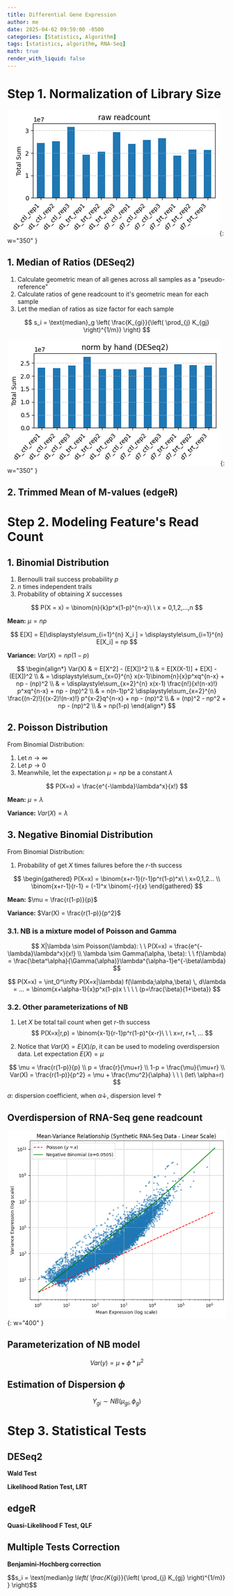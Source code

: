 ```yaml
---
title: Differential Gene Expression
author: me
date: 2025-04-02 09:59:00 -0500
categories: [Statistics, Algorithm]
tags: [statistics, algorithm, RNA-Seq]
math: true
render_with_liquid: false
---
```

# Step 1. Normalization of Library Size

![Sequencing depth](/assets/img/SeqDepthVaries.png){: w="350" }

## 1. Median of Ratios (DESeq2)

1. Calculate geometric mean of all genes across all samples as a "pseudo-reference"
1. Calculate ratios of gene readcount to it's geometric mean for each sample
1. Let the median of ratios as size factor for each sample

$$ s_i = \text{median}_g \left( \frac{K_{gi}}{\left( \prod_{j} K_{gj} \right)^{1/m}} \right) $$

![Sequencing depth](/assets/img/MoR_Norm.png){: w="350" }

## 2. Trimmed Mean of M-values (edgeR)




# Step 2. Modeling Feature's Read Count

## 1. Binomial Distribution
1. Bernoulli trail success probability $p$
1. $n$ times independent trails
1. Probability of obtaining $X$ successes

$$
P(X = x) = \binom{n}{k}p^x(1-p)^{n-x}\ \ x = 0,1,2,...,n
$$

**Mean:** $\mu = np$

$$
E[X] = E[\displaystyle\sum_{i=1}^{n} X_i ] = \displaystyle\sum_{i=1}^{n} E[X_i] = np
$$

**Variance:** $Var(X) = np(1-p)$

$$
\begin{align*}
	Var(X) & = E[X^2] - (E[X])^2 \\
	& = E[X(X-1)] + E[X] - (E[X])^2 \\
	& = \displaystyle\sum_{x=0}^{n} x(x-1)\binom{n}{x}p^xq^{n-x} + np - (np)^2 \\
	& = \displaystyle\sum_{x=2}^{n} x(x-1) \frac{n!}{x!(n-x)!} p^xq^{n-x} + np - (np)^2 \\
	& = n(n-1)p^2 \displaystyle\sum_{x=2}^{n} \frac{(n-2)!}{(x-2)!(n-x)!} p^{x-2}q^{n-x} + np - (np)^2 \\
	& = (np)^2 - np^2 + np - (np)^2 \\
	& = np(1-p)
\end{align*}
$$

## 2. Poisson Distribution
From Binomial Distribution:

1. Let $n \rightarrow \infty$
1. Let $p \rightarrow 0$
1. Meanwhile, let the expectation $\mu = np$ be a constant $\lambda$

$$
P(X=x) = \frac{e^{-\lambda}\lambda^x}{x!}
$$

**Mean:** $\mu = \lambda$

**Variance:** $Var(X) = \lambda$


## 3. Negative Binomial Distribution
From Binomial Distribution:

1. Probability of get $X$ times failures before the $r$-th success

$$
\begin{gathered}
P(X=x) = \binom{x+r-1}{r-1}p^r(1-p)^x\ \ x=0,1,2... \\
\binom{x+r-1}{r-1} = (-1)^x \binom{-r}{x}
\end{gathered}
$$

**Mean:** $\mu = \frac{r(1-p)}{p}$

**Variance:** $Var(X) = \frac{r(1-p)}{p^2}$


### 3.1. NB is a mixture model of Poisson and Gamma

$$
X|\lambda \sim Poisson(\lambda): \ \ P(X=x) = \frac{e^{-\lambda}\lambda^x}{x!} \\
\lambda \sim Gamma(\alpha, \beta): \ \ f(\lambda) = \frac{\beta^\alpha}{\Gamma(\alpha)}\lambda^{\alpha-1}e^{-\beta\lambda}
$$

$$
P(X=x) = \int_0^\infty P(X=x|\lambda) f(\lambda;\alpha,\beta) \, d\lambda = ... = \binom{x+\alpha-1}{x}p^x(1-p)x \ \ \ \ (p=\frac{\beta}{1+\beta})
$$

### 3.2. Other parameterizations of NB
1. Let $X$ be total tail count when get $r$-th success
$$
P(X=x|r,p) = \binom{x-1}{r-1}p^r(1-p)^{x-r}\ \ \ x=r, r+1, ...
$$

1. Notice that $Var(X)=E(X)/p$, it can be used to modeling overdispersion data. Let expectation $E(X) = \mu$

$$
\mu = \frac{r(1-p)}{p} \\
p = \frac{r}{\mu+r} \\
1-p = \frac{\mu}{\mu+r} \\
Var(X) = \frac{r(1-p)}{p^2} = \mu + \frac{\mu^2}{\alpha} \ \ \ (let\ \alpha=r) 
$$

$\alpha$: dispersion coefficient, when $\alpha \downarrow$, dispersion level $\uparrow$


## Overdispersion of RNA-Seq gene readcount

![Mean-Variance plot](/assets/img/Overdispersion.png){: w="400" }

## Parameterization of NB model

$$
Var(y) = \mu + \phi*\mu^2
$$

## Estimation of Dispersion $\phi$

$$
Y_{gi} \sim NB(\mu_{gi}, \phi_g)
$$

# Step 3. Statistical Tests
## DESeq2
**Wald Test**

**Likelihood Ration Test, LRT**

## edgeR
**Quasi-Likelihood F Test, QLF**

## Multiple Tests Correction
**Benjamini-Hochberg correction**


$$s_i = \text{median}_g \left( \frac{K_{gi}}{\left( \prod_{j} K_{gj} \right)^{1/m}} } \right)$$


